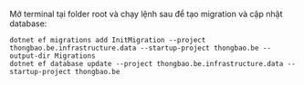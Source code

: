 ﻿Mở terminal tại folder root và chạy lệnh sau để tạo migration và cập nhật database:
```
dotnet ef migrations add InitMigration --project thongbao.be.infrastructure.data --startup-project thongbao.be --output-dir Migrations
dotnet ef database update --project thongbao.be.infrastructure.data --startup-project thongbao.be
```
